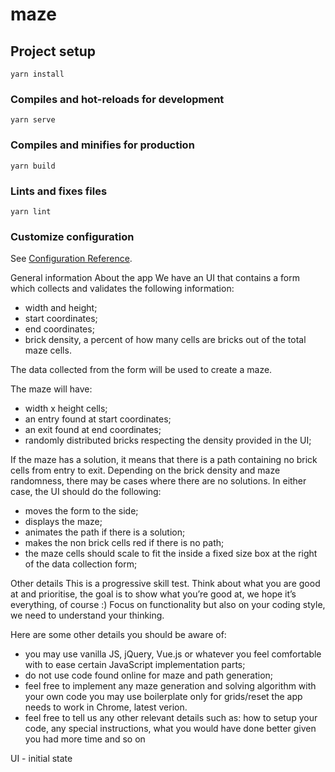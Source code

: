 # maze

## Project setup
```
yarn install
```

### Compiles and hot-reloads for development
```
yarn serve
```

### Compiles and minifies for production
```
yarn build
```

### Lints and fixes files
```
yarn lint
```

### Customize configuration
See [Configuration Reference](https://cli.vuejs.org/config/).

General information
About the app
We have an UI that contains a form which collects and validates the following information:
* width and height;
* start coordinates;
* end coordinates;
* brick density, a percent of how many cells are bricks out of the total maze cells.

The data collected from the form will be used to create a maze.

The maze will have:
* width x height cells;
* an entry found at start coordinates;
* an exit found at end coordinates;
* randomly distributed bricks respecting the density provided in the UI;


If the maze has a solution, it means that there is a path containing no brick cells from entry to exit. Depending on the brick density and maze randomness, there may be cases where there are no solutions. In either case, the UI should do the following:
* moves the form to the side;
* displays the maze;
* animates the path if there is a solution;
* makes the non brick cells red if there is no path;
* the maze cells should scale to fit the inside a fixed size box at the right of the data collection form;

Other details
This is a progressive skill test. Think about what you are good at and prioritise, the goal is to show what you’re good at, we hope it’s everything, of course :) Focus on functionality but also on your coding style, we need to understand your thinking.

Here are some other details you should be aware of:
* you may use vanilla JS, jQuery, Vue.js or whatever you feel comfortable with to ease certain JavaScript implementation parts;
* do not use code found online for maze and path generation;
* feel free to implement any maze generation and solving algorithm with your own code you may use boilerplate only for grids/reset the app needs to work in Chrome, latest verion.
* feel free to tell us any other relevant details such as: how to setup your code, any special instructions, what you would have done better given you had more time and so on

UI - initial state

